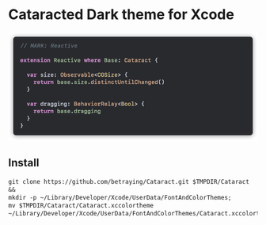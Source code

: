 # Cataracted Dark theme for Xcode

![Cataracted Dark](Preview.png)

## Install
```
git clone https://github.com/betraying/Cataract.git $TMPDIR/Cataract &&
mkdir -p ~/Library/Developer/Xcode/UserData/FontAndColorThemes;
mv $TMPDIR/Cataract/Cataract.xccolortheme ~/Library/Developer/Xcode/UserData/FontAndColorThemes/Cataract.xccolortheme
```
